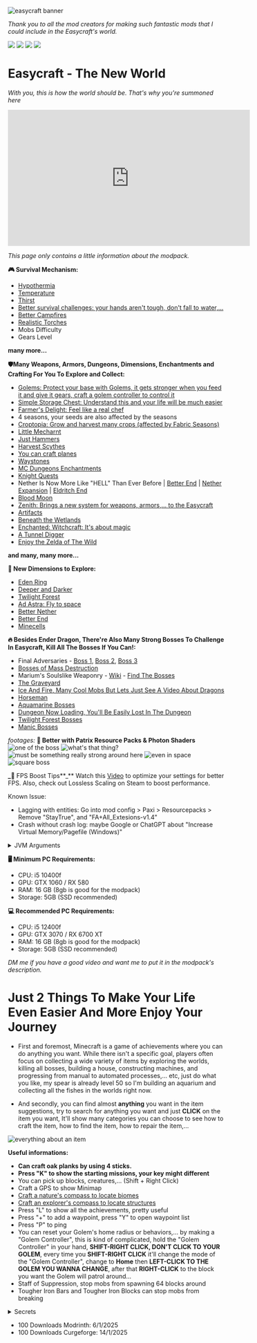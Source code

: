 ![easycraft banner](https://cdn.modrinth.com/data/cached_images/cad7c90e10058b313b0f722029c9f1cc3d6faafa.png)

_Thank you to all the mod creators for making such fantastic mods that I could include in the Easycraft's world._

<a href="https://modrinth.com/modpack/easycraft"><img src="https://cdn.modrinth.com/data/cached_images/bcafdf1030479a0170992820a9b0ab88eab4e221.png"></a>
<a href="https://curseforge.com/minecraft/modpacks/easycraftofficial"><img src="https://cdn.modrinth.com/data/cached_images/6b3a57948af1405deda42a8f2fc5e7de184b88e5.png"></a>
<a href="https://discord.gg/Fg4cSDt"><img src="https://cdn.modrinth.com/data/cached_images/db964632b3c95e13e7ff3ba45113af5c16459ceb.png"></a>
<a href="https://github.com/CaoTrongThang/Easycraft"><img src="https://cdn.modrinth.com/data/cached_images/aa649b305f35767e809403e8b392299f32586cf6_0.webp"></a>

# Easycraft - The New World

_With you, this is how the world should be. That's why you're summoned here_

<iframe width="560" height="315" src="https://www.youtube-nocookie.com/embed/Lt0r-wzhI80" title="YouTube video player" frameborder="0" allow="accelerometer; autoplay; clipboard-write; encrypted-media; gyroscope; picture-in-picture; web-share" allowfullscreen></iframe>

_This page only contains a little information about the modpack._

**🎮 Survival Mechanism:**
- [Hypothermia](https://modrinth.com/mod/pyrofrost)
- [Temperature](https://modrinth.com/mod/pyrofrost)
- [Thirst](https://modrinth.com/mod/qWDh3G0p)
- [Better survival challenges: your hands aren't tough, don't fall to water,...](https://modrinth.com/mod/welcome-to-my-world)
- [Better Campfires](https://modrinth.com/mod/better-campfires)
- [Realistic Torches](https://modrinth.com/mod/hardcore-torches)
- Mobs Difficulty
- Gears Level
  
**many more...**


**🛡️Many Weapons, Armors, Dungeons, Dimensions, Enchantments and Crafting For You To Explore and Collect:**
- [Golems: Protect your base with Golems, it gets stronger when you feed it and give it gears, craft a golem controller to control it](https://modrinth.com/mod/advanced-golems)
- [Simple Storage Chest: Understand this and your life will be much easier](https://www.youtube.com/watch?v=cCa44Jik5Co)
- [Farmer's Delight: Feel like a real chef](https://www.youtube.com/watch?v=BY-c9gAiqMM)
- 4 seasons, your seeds are also affected by the seasons
- [Croptopia: Grow and harvest many crops (affected by Fabric Seasons)](https://www.curseforge.com/minecraft/mc-mods/croptopia)
- [Little Mecharnt](https://www.youtube.com/watch?v=KrHbuDfDiLU)
- [Just Hammers](https://modrinth.com/mod/just-hammers)
- [Harvest Scythes](https://modrinth.com/mod/harvest-scythes)
- [You can craft planes](https://modrinth.com/mod/immersive-aircraft)
- [Waystones](https://modrinth.com/mod/fwaystones)
- [MC Dungeons Enchantments](https://modrinth.com/mod/mc-dungeons-enchanting)
- [Knight Quests](https://www.youtube.com/watch?v=MLwhabsdQ-Y)
- Nether Is Now More Like "HELL" Than Ever Before | [Better End](https://www.youtube.com/watch?v=4zVxJZnJ9iM) | [Nether Expansion](https://www.youtube.com/watch?v=UWS4FCsdcqw) | [Eldritch End](https://www.curseforge.com/minecraft/mc-mods/eldritch-end)
- [Blood Moon](https://www.youtube.com/watch?v=XZfDCDeZoMk)
- [Zenith: Brings a new system for weapons, armors,... to the Easycraft](https://www.youtube.com/watch?v=fK7JJbkwWiI)
- [Artifacts](https://modrinth.com/mod/artifacts/gallery)
- [Beneath the Wetlands](https://www.youtube.com/watch?v=z0j8H5Puzkk)
- [Enchanted: Witchcraft: It's about magic](https://www.youtube.com/watch?v=OwQyeYXio0U)
- [A Tunnel Digger](https://modrinth.com/mod/immersive-machinery) 
- [Enjoy the Zelda of The Wild](https://www.youtube.com/watch?v=FxRIhrYeJYE)
  
**and many, many more...**

**🌌 New Dimensions to Explore:**
- [Eden Ring](https://www.youtube.com/watch?v=CzajxoTLfys)
- [Deeper and Darker](https://www.youtube.com/watch?v=2rcvOMf5-hI)
- [Twilight Forest](https://www.youtube.com/watch?v=0Poyhpgh8FI)
- [Ad Astra: Fly to space](https://www.youtube.com/shorts/kM-PySE1MPM)
- [Better Nether](https://www.youtube.com/shorts/b4hWNTJDMuU)
- [Better End](https://www.youtube.com/watch?v=4zVxJZnJ9iM)
- [Minecells](https://www.youtube.com/watch?v=T5L9RRwRd48)

**🔥 Besides Ender Dragon, There're Also Many Strong Bosses To Challenge In Easycraft, Kill All The Bosses If You Can!:**
- Final Adversaries - [Boss 1](https://www.youtube.com/watch?v=tUBtzQrKuAQ), [Boss 2](https://www.youtube.com/watch?v=NI1OI3mTXog), [Boss 3](https://www.youtube.com/watch?v=HJzuJzBBTns)
- [Bosses of Mass Destruction](https://www.youtube.com/watch?v=zLiqKC2EaaU)
- Marium's Soulslike Weaponry - [Wiki](https://github.com/mariumbacchus/Soulslike-Weaponry/wiki/Bosses) - [Find The Bosses](https://www.youtube.com/watch?v=usw-Q27ndMk)
- [The Graveyard](https://www.youtube.com/watch?v=ybIY21G2JJc&t=648s)
- [Ice And Fire, Many Cool Mobs But Lets Just See A Video About Dragons](https://www.youtube.com/watch?v=M5kn-n6E4Wk)
- [Horseman](https://github.com/Cursee-Development/Sleepy-Hollows/wiki/Introduction-&-First-Steps)
- [Aquamarine Bosses](https://www.youtube.com/watch?v=FtlXkbPRLdo)
- [Dungeon Now Loading, You'll Be Easily Lost In The Dungeon](https://www.youtube.com/shorts/kt6bTc2tcGQ)
- [Twilight Forest Bosses](https://www.youtube.com/watch?v=lDM31iQXyuo)
- [Manic Bosses](https://www.youtube.com/watch?v=Y2xM2Z4EwCo)

_footages:_ **🔧 Better with Patrix Resource Packs & Photon Shaders**
![one of the boss](https://cdn.modrinth.com/data/cached_images/0f5972c373f4e2353062a98aa3a37485d506f9b5.png)
![what's that thing?](https://cdn.modrinth.com/data/cached_images/7b5f913e413e437367694cd0972ae2df5f7f759e.png)
![must be something really strong around here](https://cdn.modrinth.com/data/cached_images/6bc76ed93df81c52d65c1cefd8d5c2f4d8aea29b.png)
![even in space](https://cdn.modrinth.com/data/cached_images/93de64cd7b95aeddc575aec6aca7f0f3058d19d8.png)
![square boss](https://cdn.modrinth.com/data/cached_images/db39ca0f5f89aabfe7181d4fb0626e3e8ebc8ca4.png)

**_**🎥 FPS Boost Tips**_**
Watch this [Video](https://www.youtube.com/watch?v=Ql4ANOdnIls) to optimize your settings for better FPS. Also, check out Lossless Scaling on Steam to boost performance.

Known Issue: 
- Lagging with entities: Go into mod config > Paxi > Resourcepacks > Remove "StayTrue", and "FA+All_Extesions-v1.4" 
- Crash without crash log: maybe Google or ChatGPT about "Increase Virtual Memory/Pagefile (Windows)"

<details>
<summary>JVM Arguments</summary>
-Xms6G -Xmx8G -XX:+UseG1GC -XX:+ParallelRefProcEnabled -XX:MaxGCPauseMillis=200 -XX:+UnlockExperimentalVMOptions -XX:+DisableExplicitGC -XX:+AlwaysPreTouch -XX:G1NewSizePercent=30 -XX:G1MaxNewSizePercent=40 -XX:G1HeapRegionSize=8M -XX:G1ReservePercent=20 -XX:G1HeapWastePercent=5 -XX:G1MixedGCCountTarget=4 -XX:InitiatingHeapOccupancyPercent=15 -XX:G1MixedGCLiveThresholdPercent=90 -XX:G1RSetUpdatingPauseTimePercent=5 -XX:SurvivorRatio=32 -XX:+PerfDisableSharedMem -XX:MaxTenuringThreshold=1 -Dusing.aikars.flags=https://mcflags.emc.gs -Daikars.new.flags=true
</details>



**🖥️ Minimum PC Requirements:**

- CPU: i5 10400f
- GPU: GTX 1060 / RX 580
- RAM: 16 GB (8gb is good for the modpack)
- Storage: 5GB (SSD recommended)

**💻 Recommended PC Requirements:**

- CPU: i5 12400f
- GPU: GTX 3070 / RX 6700 XT
- RAM: 16 GB (8gb is good for the modpack) 
- Storage: 5GB (SSD recommended)


_DM me if you have a good video and want me to put it in the modpack's description._

# Just 2 Things To Make Your Life Even Easier And More Enjoy Your Journey

- First and foremost, Minecraft is a game of achievements where you can do anything you want. While there isn't a specific goal, players often focus on collecting a wide variety of items by exploring the worlds, killing all bosses, building a house, constructing machines, and progressing from manual to automated processes,... etc, just do what you like, my spear is already level 50 so I'm building an aquarium and collecting all the fishes in the worlds right now.
 
- And secondly, you can find almost **anything** you want in the item suggestions, try to search for anything you want and just **CLICK** on the item you want, It'll show many categories you can choose to see how to craft the item, how to find the item, how to repair the item,...

![everything about an item](https://cdn.modrinth.com/data/cached_images/35d352b53f969b0f735b752f6ec83a6b11168a65_0.webp)


**Useful informations:**
- **Can craft oak planks by using 4 sticks.**
- **Press "K" to show the starting missions, your key might different**
- You can pick up blocks, creatures,... (Shift + Right Click)
- Craft a GPS to show Minimap
- [Craft a nature's compass to locate biomes](https://modrinth.com/mod/natures-compass)
- [Craft an explorer's compass to locate structures](https://modrinth.com/mod/explorers-compass)
- Press "L" to show all the achievements, pretty useful
- Press "+" to add a waypoint, press "Y" to open waypoint list
- Press "P" to ping
- You can reset your Golem's home radius or behaviors,... by making a "Golem Controller", this is kind of complicated, hold the "Golem Controller" in your hand, **SHIFT-RIGHT CLICK, DON'T CLICK TO YOUR GOLEM**, every time you **SHIFT-RIGHT CLICK** it'll change the mode of the "Golem Controller", change to **Home** then **LEFT-CLICK TO THE GOLEM YOU WANNA CHANGE**, after that **RIGHT-CLICK** to the block you want the Golem will patrol around...
- Staff of Suppression, stop mobs from spawning 64 blocks around
- Tougher Iron Bars and Tougher Iron Blocks can stop mobs from breaking

<details>
<summary>Secrets</summary>
  
- Mobs are stronger by the time you play but they can also get stronger when there's a mysterious lightning strike at them, the lightning gives them a buff and if they already had the buff, it'll increase the buff level.
  
- Punching blocks while holding an item decreases 50% of damage dealt by that block.
  
- There's sometimes a minion hiding below the sand, which be noticed by some sand particles, breaking the sand block and the minion will show up to give you some items.
  
- Holding an umbrella and you won't get struck by lightning
  
- The armor attribute also affects the penalty damage when falling into the water and punching trees
...
</details>


- 100 Downloads Modrinth: 6/1/2025
- 100 Downloads Curgeforge: 14/1/2025
